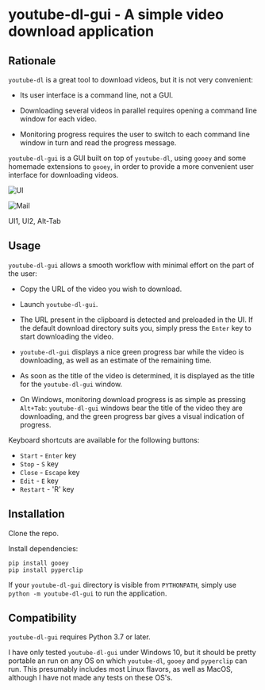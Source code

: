 youtube-dl-gui - A simple video download application
====================================================


Rationale
---------

`youtube-dl` is a great tool to download videos, but it is not very convenient:

- Its user interface is a command line, not a GUI.

- Downloading several videos in parallel requires opening a command line window
  for each video.

- Monitoring progress requires the user to switch to each command line window
  in turn and read the progress message.

`youtube-dl-gui` is a GUI built on top of `youtube-dl`, using `gooey` and some
homemade extensions to `gooey`, in order to provide a more convenient user
interface for downloading videos.


  ![UI](Screenshot_1_UI.png)

  ![Mail](Screenshot_2_Mail.png)

UI1, UI2, Alt-Tab


Usage
-----

`youtube-dl-gui` allows a smooth workflow with minimal effort on the part of the
user:

- Copy the URL of the video you wish to download.

- Launch `youtube-dl-gui`.

- The URL present in the clipboard is detected and preloaded in the UI. If the
  default download directory suits you, simply press the `Enter` key to start
  downloading the video.

- `youtube-dl-gui` displays a nice green progress bar while the video is
  downloading, as well as an estimate of the remaining time.

- As soon as the title of the video is determined, it is displayed as the title
  for the `youtube-dl-gui` window. 

- On Windows, monitoring download progress is as simple as pressing `Alt+Tab`:
  `youtube-dl-gui` windows bear the title of the video they are downloading,
  and the green progress bar gives a visual indication of progress.

Keyboard shortcuts are available for the following buttons:

- `Start` - `Enter` key
- `Stop` - `S` key
- `Close` - `Escape` key
- `Edit` - `E` key
- `Restart` - 'R' key


Installation
------------

Clone the repo.

Install dependencies:

    pip install gooey
    pip install pyperclip

If your `youtube-dl-gui` directory is visible from `PYTHONPATH`, simply use
``python -m youtube-dl-gui`` to run the application.


Compatibility
-------------

`youtube-dl-gui` requires Python 3.7 or later.

I have only tested `youtube-dl-gui` under Windows 10, but it should be pretty
portable an run on any OS on which `youtube-dl`, `gooey` and `pyperclip` can
run. This presumably includes most Linux flavors, as well as MacOS, although I
have not made any tests on these OS's.

